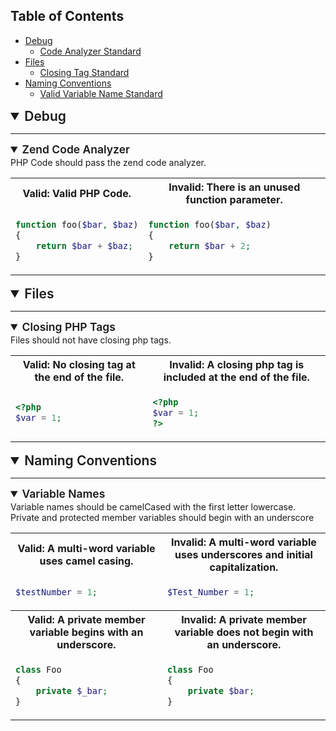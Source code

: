 ## Table of Contents

- [Debug](#Debug)
    - [Code Analyzer Standard](#CodeAnalyzerStandard)
- [Files](#Files)
    - [Closing Tag Standard](#ClosingTagStandard)
- [Naming Conventions](#NamingConventions)
    - [Valid Variable Name Standard](#ValidVariableNameStandard)



</details><details open id='Debug'>
<summary style="font-weight:600;font-size:1.5em;line-height:1.3;margin:0">Debug</summary>
<hr>
<details open id='CodeAnalyzerStandard'>
<summary style="font-weight:600;font-size:1.25em;line-height:1.3;margin:0">Zend Code Analyzer</summary>
PHP Code should pass the zend code analyzer.

<table style="width: 100%">
 <tr>
  <th><b>Valid: Valid PHP Code.</b></th>
  <th><b>Invalid: There is an unused function parameter.</b></th>
 </tr>
 <tr>
<td>

```php
function foo($bar, $baz)
{
    return $bar + $baz;
}
```

</td>
<td>

```php
function foo($bar, $baz)
{
    return $bar + 2;
}
```

</td>
 </tr>
</table>
</details>
</details><details open id='Files'>
<summary style="font-weight:600;font-size:1.5em;line-height:1.3;margin:0">Files</summary>
<hr>
<details open id='ClosingTagStandard'>
<summary style="font-weight:600;font-size:1.25em;line-height:1.3;margin:0">Closing PHP Tags</summary>
Files should not have closing php tags.

<table style="width: 100%">
 <tr>
  <th><b>Valid: No closing tag at the end of the file.</b></th>
  <th><b>Invalid: A closing php tag is included at the end of the file.</b></th>
 </tr>
 <tr>
<td>

```php
<?php
$var = 1;
```

</td>
<td>

```php
<?php
$var = 1;
?>
```

</td>
 </tr>
</table>
</details>
</details><details open id='NamingConventions'>
<summary style="font-weight:600;font-size:1.5em;line-height:1.3;margin:0">Naming Conventions</summary>
<hr>
<details open id='ValidVariableNameStandard'>
<summary style="font-weight:600;font-size:1.25em;line-height:1.3;margin:0">Variable Names</summary>
Variable names should be camelCased with the first letter lowercase.  Private and protected member variables should begin with an underscore

<table style="width: 100%">
 <tr>
  <th><b>Valid: A multi-word variable uses camel casing.</b></th>
  <th><b>Invalid: A multi-word variable uses underscores and initial capitalization.</b></th>
 </tr>
 <tr>
<td>

```php
$testNumber = 1;
```

</td>
<td>

```php
$Test_Number = 1;
```

</td>
 </tr>
 <tr>
  <th><b>Valid: A private member variable begins with an underscore.</b></th>
  <th><b>Invalid: A private member variable does not begin with an underscore.</b></th>
 </tr>
 <tr>
<td>

```php
class Foo
{
    private $_bar;
}
```

</td>
<td>

```php
class Foo
{
    private $bar;
}
```

</td>
 </tr>
</table>
</details>